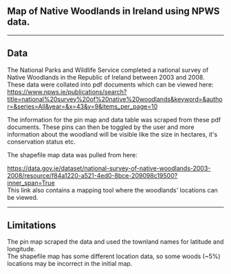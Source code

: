 ## Map of Native Woodlands in Ireland using NPWS data.

----------------------------------------------------------------------------------------------------------------------------------------------------------------------------

## Data 

The National Parks and Wildlife Service completed a national survey of Native Woodlands in the Republic of Ireland between 2003 and 2008.
These data were collated into pdf documents which can be viewed here:                                                                                                                                                                 
https://www.npws.ie/publications/search?title=national%20survey%20of%20native%20woodlands&keyword=&author=&series=All&year=&x=43&y=9&items_per_page=10
                                                  
The information for the pin map and data table was scraped from these pdf documents.
These pins can then be toggled by the user and more information about the woodland will be visible like the size in hectares, it's conservation status etc.

The shapefile map data was pulled from here:                                                                                                                                              

https://data.gov.ie/dataset/national-survey-of-native-woodlands-2003-2008/resource/f84a1220-a521-4ed0-8bce-209098c19500?inner_span=True                                     
This link also contains a mapping tool where the woodlands' locations can be viewed.

----------------------------------------------------------------------------------------------------------------------------------------------------------------------------
                                                                                                                                        
## Limitations

The pin map scraped the data and used the townland names for latitude and longitude.                                                                                          
The shapefile map has some different location data, so some woods (~5%) locations may be incorrect in the initial map.  
